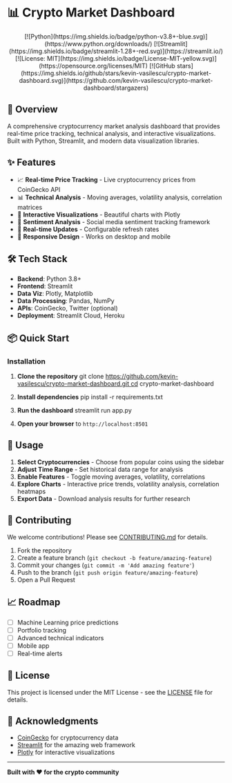 # 📊 Crypto Market Dashboard

<div align="center">
  [![Python](https://img.shields.io/badge/python-v3.8+-blue.svg)](https://www.python.org/downloads/)
  [![Streamlit](https://img.shields.io/badge/streamlit-1.28+-red.svg)](https://streamlit.io/)
  [![License: MIT](https://img.shields.io/badge/License-MIT-yellow.svg)](https://opensource.org/licenses/MIT)
  [![GitHub stars](https://img.shields.io/github/stars/kevin-vasilescu/crypto-market-dashboard.svg)](https://github.com/kevin-vasilescu/crypto-market-dashboard/stargazers)
</div>

## 🚀 Overview

A comprehensive cryptocurrency market analysis dashboard that provides real-time price tracking, technical analysis, and interactive visualizations. Built with Python, Streamlit, and modern data visualization libraries.

## ✨ Features

- 📈 **Real-time Price Tracking** - Live cryptocurrency prices from CoinGecko API
- 📊 **Technical Analysis** - Moving averages, volatility analysis, correlation matrices
- 🎨 **Interactive Visualizations** - Beautiful charts with Plotly
- 🤖 **Sentiment Analysis** - Social media sentiment tracking framework
- 🔄 **Real-time Updates** - Configurable refresh rates
- 📱 **Responsive Design** - Works on desktop and mobile

## 🛠 Tech Stack

- **Backend**: Python 3.8+
- **Frontend**: Streamlit
- **Data Viz**: Plotly, Matplotlib
- **Data Processing**: Pandas, NumPy
- **APIs**: CoinGecko, Twitter (optional)
- **Deployment**: Streamlit Cloud, Heroku

## 📦 Quick Start

### Installation

1. **Clone the repository**
git clone https://github.com/kevin-vasilescu/crypto-market-dashboard.git cd crypto-market-dashboard


2. **Install dependencies**
pip install -r requirements.txt

3. **Run the dashboard**
streamlit run app.py


4. **Open your browser** to `http://localhost:8501`

## 🎯 Usage

1. **Select Cryptocurrencies** - Choose from popular coins using the sidebar
2. **Adjust Time Range** - Set historical data range for analysis
3. **Enable Features** - Toggle moving averages, volatility, correlations
4. **Explore Charts** - Interactive price trends, volatility analysis, correlation heatmaps
5. **Export Data** - Download analysis results for further research

## 🤝 Contributing

We welcome contributions! Please see [CONTRIBUTING.md](CONTRIBUTING.md) for details.

1. Fork the repository
2. Create a feature branch (`git checkout -b feature/amazing-feature`)
3. Commit your changes (`git commit -m 'Add amazing feature'`)
4. Push to the branch (`git push origin feature/amazing-feature`)
5. Open a Pull Request

## 📈 Roadmap

- [ ] Machine Learning price predictions
- [ ] Portfolio tracking
- [ ] Advanced technical indicators
- [ ] Mobile app
- [ ] Real-time alerts

## 📄 License

This project is licensed under the MIT License - see the [LICENSE](LICENSE) file for details.

## 🙏 Acknowledgments

- [CoinGecko](https://www.coingecko.com/) for cryptocurrency data
- [Streamlit](https://streamlit.io/) for the amazing web framework
- [Plotly](https://plotly.com/) for interactive visualizations

---

**Built with ❤️ for the crypto community**
